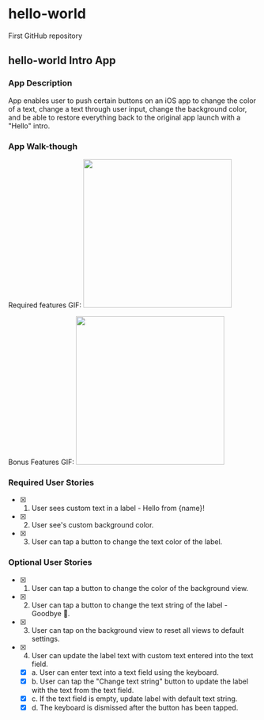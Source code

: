 # hello-world
First GitHub repository 

## hello-world Intro App

### App Description
App enables user to push certain buttons on an iOS app to change the color of a text, change a text through user input, change the background color, and be able to restore everything back to the original app launch with a "Hello" intro.

### App Walk-though
Required features GIF:  <img src="http://g.recordit.co/sHFBwhlZKb.gif" width=300><br>


Bonus Features GIF:     <img src="http://g.recordit.co/wiTzvpTi6p.gif" width=300><br>



### Required User Stories
- [x] 1. User sees custom text in a label - Hello from {name}!
- [x] 2. User see's custom background color.
- [x] 3. User can tap a button to change the text color of the label.

### Optional User Stories
- [x] 1. User can tap a button to change the color of the background view.
- [x] 2. User can tap a button to change the text string of the label - Goodbye 👋.
- [x] 3. User can tap on the background view to reset all views to default settings.
- [x] 4. User can update the label text with custom text entered into the text field.
   - [x] a. User can enter text into a text field using the keyboard.
   - [x] b. User can tap the "Change text string" button to update the label with the text from the text field.
   - [x] c. If the text field is empty, update label with default text string.
   - [x] d. The keyboard is dismissed after the button has been tapped.

